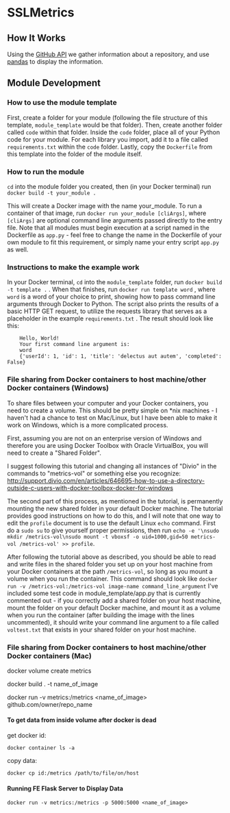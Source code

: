 # SSLMetrics

## How It Works
Using the [GitHub API](https://developer.github.com/v3/) we gather information about a repository, and use [pandas](https://pandas.pydata.org/) to display the information.

## Module Development
### How to use the module template
First, create a folder for your module (following the file structure of this template, `module_template` would be that folder). Then, create another folder called `code` within that folder. Inside the `code` folder, place all of your Python code for your module. For each library you import, add it to a file called `requirements.txt` within the `code` folder. Lastly, copy the `Dockerfile` from this template into the folder of the module itself.

### How to run the module
`cd` into the module folder you created, then (in your Docker terminal) run `docker build -t your_module .`

This will create a Docker image with the name your_module. To run a container of that image, run `docker run your_module [cliArgs]`, where `[cliArgs]` are optional command line arguments passed directly to the entry file. Note that all modules must begin execution at a script named in the Dockerfile as `app.py` - feel free to change the name in the Dockerfile of your own module to fit this requirement, or simply name your entry script `app.py` as well.

### Instructions to make the example work
In your Docker terminal, `cd` into the `module_template` folder, run `docker build -t template .` . When that finishes, run `docker run template word` , where `word` is a word of your choice to print, showing how to pass command line arguments through Docker to Python. The script also prints the results of a basic HTTP GET request, to utilize the requests library that serves as a placeholder in the example `requirements.txt` . The result should look like this:

        Hello, World!
        Your first command line argument is:
        word
        {'userId': 1, 'id': 1, 'title': 'delectus aut autem', 'completed': False}
        
        
### File sharing from Docker containers to host machine/other Docker containers (Windows)
To share files between your computer and your Docker containers, you need to create a volume. This should be pretty simple on *nix machines - I haven't had a chance to test on Mac/Linux, but I have been able to make it work on Windows, which is a more complicated process.

First, assuming you are not on an enterprise version of Windows and therefore you are using Docker Toolbox with Oracle VirtualBox, you will need to create a "Shared Folder".

I suggest following this tutorial and changing all instances of "Divio" in the commands to "metrics-vol" or something else you recognize: http://support.divio.com/en/articles/646695-how-to-use-a-directory-outside-c-users-with-docker-toolbox-docker-for-windows

The second part of this process, as mentioned in the tutorial, is permanently mounting the new shared folder in your default Docker machine. The tutorial provides good instructions on how to do this, and I will note that one way to edit the `profile` document is to use the default Linux `echo` command. First do a `sudo su` to give yourself proper permissions, then run `echo -e '\nsudo mkdir /metrics-vol\nsudo mount -t vboxsf -o uid=1000,gid=50 metrics-vol /metrics-vol' >> profile`.

After following the tutorial above as described, you should be able to read and write files in the shared folder you set up on your host machine from your Docker containers at the path `/metrics-vol`, so long as you mount a volume when you run the container. This command should look like `docker run -v /metrics-vol:/metrics-vol image-name command_line_argument`
I've included some test code in module_template/app.py that is currently commented out - if you correctly add a shared folder on your host machine, mount the folder on your default Docker machine, and mount it as a volume when you run the container (after building the image with the lines uncommented), it should write your command line argument
to a file called `voltest.txt` that exists in your shared folder on your host machine.

### File sharing from Docker containers to host machine/other Docker containers (Mac)

docker volume create metrics

docker build . -t name_of_image

docker run -v metrics:/metrics <name_of_image> github.com/owner/repo_name

#### To get data from inside volume after docker is dead

get docker id:

`docker container ls -a`

copy data:

`docker cp id:/metrics /path/to/file/on/host`

#### Running FE Flask Server to Display Data

`docker run -v metrics:/metrics -p 5000:5000 <name_of_image>`